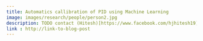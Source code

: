 ```yaml
---
title: Automatics callibration of PID using Machine Learning
image: images/research/people/person2.jpg
description: TODO contact (Hitesh)[https://www.facebook.com/hjhitesh19] Student-designed-and-built autonomous robotic submarines must complete a difficult series of visual- and acoustic-based tasks in this popular international competition. These tasks simulate the work required of robotic subs in many facets of underwater activity.
link : http://link-to-blog-post
---
```

